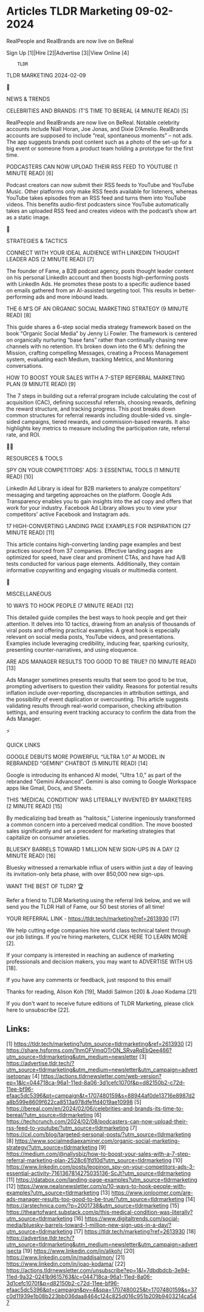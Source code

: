 # Articles TLDR Marketing 09-02-2024

RealPeople and RealBrands are now live on BeReal  

Sign Up [1]|Hire [2]|Advertise [3]|View Online [4] 

		TLDR 

TLDR MARKETING 2024-02-09

📱 

NEWS & TRENDS

 CELEBRITIES AND BRANDS: IT’S TIME TO BEREAL (4 MINUTE READ) [5] 

 RealPeople and RealBrands are now live on BeReal. Notable celebrity
accounts include Niall Horan, Joe Jonas, and Dixie D’Amelio.
RealBrands accounts are supposed to include “real, spontaneous
moments” – not ads. The app suggests brands post content such as a
photo of the set-up for a big event or someone from a product team
holding a prototype for the first time. 

 PODCASTERS CAN NOW UPLOAD THEIR RSS FEED TO YOUTUBE (1 MINUTE READ)
[6] 

 Podcast creators can now submit their RSS feeds to YouTube and
YouTube Music. Other platforms only make RSS feeds available for
listeners, whereas YouTube takes episodes from an RSS feed and turns
them into YouTube videos. This benefits audio-first podcasters since
YouTube automatically takes an uploaded RSS feed and creates videos
with the podcast’s show art as a static image. 

🚀 

STRATEGIES & TACTICS

 CONNECT WITH YOUR IDEAL AUDIENCE WITH LINKEDIN THOUGHT LEADER ADS (2
MINUTE READ) [7] 

 The founder of Fame, a B2B podcast agency, posts thought leader
content on his personal LinkedIn account and then boosts
high-performing posts with LinkedIn Ads. He promotes these posts to a
specific audience based on emails gathered from an AI-assisted
targeting tool. This results in better-performing ads and more inbound
leads. 

 THE 6 M’S OF AN ORGANIC SOCIAL MARKETING STRATEGY (9 MINUTE READ)
[8] 

 This guide shares a 6-step social media strategy framework based on
the book “Organic Social Media” by Jenny Li Fowler. The framework
is centered on organically nurturing “base fans” rather than
continually chasing new channels with no retention. It’s broken down
into the 6 M’s: defining the Mission, crafting compelling Messages,
creating a Process Management system, evaluating each Medium, tracking
Metrics, and Monitoring conversations. 

 HOW TO BOOST YOUR SALES WITH A 7-STEP REFERRAL MARKETING PLAN (9
MINUTE READ) [9] 

 The 7 steps in building out a referral program include calculating
the cost of acquisition (CAC), defining successful referrals, choosing
rewards, defining the reward structure, and tracking progress. This
post breaks down common structures for referral rewards including
double-sided vs. single-sided campaigns, tiered rewards, and
commission-based rewards. It also highlights key metrics to measure
including the participation rate, referral rate, and ROI. 

🧑‍💻 

RESOURCES & TOOLS

 SPY ON YOUR COMPETITORS' ADS: 3 ESSENTIAL TOOLS (1 MINUTE READ) [10] 

 LinkedIn Ad Library is ideal for B2B marketers to analyze
competitors’ messaging and targeting approaches on the platform.
Google Ads Transparency enables you to gain insights into the ad copy
and offers that work for your industry. Facebook Ad Library allows you
to view your competitors' active Facebook and Instagram ads. 

 17 HIGH-CONVERTING LANDING PAGE EXAMPLES FOR INSPIRATION (27 MINUTE
READ) [11] 

 This article contains high-converting landing page examples and best
practices sourced from 37 companies. Effective landing pages are
optimized for speed, have clear and prominent CTAs, and have had A/B
tests conducted for various page elements. Additionally, they contain
informative copywriting and engaging visuals or multimedia content. 

🎁 

MISCELLANEOUS

 10 WAYS TO HOOK PEOPLE (7 MINUTE READ) [12] 

 This detailed guide compiles the best ways to hook people and get
their attention. It delves into 10 tactics, drawing from an analysis
of thousands of viral posts and offering practical examples. A great
hook is especially relevant on social media posts, YouTube videos, and
presentations. Examples include leveraging credibility, inducing fear,
sparking curiosity, presenting counter-narratives, and using
eloquence. 

 ARE ADS MANAGER RESULTS TOO GOOD TO BE TRUE? (10 MINUTE READ) [13] 

 Ads Manager sometimes presents results that seem too good to be true,
prompting advertisers to question their validity. Reasons for
potential results inflation include over-reporting, discrepancies in
attribution settings, and the possibility of event duplication or
overcounting. This article suggests validating results through
real-world comparison, checking attribution settings, and ensuring
event tracking accuracy to confirm the data from the Ads Manager. 

⚡ 

QUICK LINKS

 GOOGLE DEBUTS MORE POWERFUL “ULTRA 1.0” AI MODEL IN REBRANDED
“GEMINI” CHATBOT (5 MINUTE READ) [14] 

 Google is introducing its enhanced AI model, "Ultra 1.0," as part of
the rebranded "Gemini Advanced". Gemini is also coming to Google
Workspace apps like Gmail, Docs, and Sheets. 

 THIS 'MEDICAL CONDITION' WAS LITERALLY INVENTED BY MARKETERS (2
MINUTE READ) [15] 

 By medicalizing bad breath as "halitosis," Listerine ingeniously
transformed a common concern into a perceived medical condition. The
move boosted sales significantly and set a precedent for marketing
strategies that capitalize on consumer anxieties. 

 BLUESKY BARRELS TOWARD 1 MILLION NEW SIGN-UPS IN A DAY (2 MINUTE
READ) [16] 

 Bluesky witnessed a remarkable influx of users within just a day of
leaving its invitation-only beta phase, with over 850,000 new
sign-ups. 

WANT THE BEST OF TLDR? 🏆

Refer a friend to TLDR Marketing using the referral link below, and we
will send you the TLDR Hall of Fame, our 50 best stories of all time!

YOUR REFERRAL LINK - https://tldr.tech/marketing?ref=2613930 [17]

 We help cutting edge companies hire world class technical talent
through our job listings. If you're hiring marketers, CLICK HERE TO
LEARN MORE [2]. 

If your company is interested in reaching an audience of marketing
professionals and decision makers, you may want to ADVERTISE WITH US
[18]. 

If you have any comments or feedback, just respond to this email! 

Thanks for reading, 
Alison Koh [19], Maddi Salmon [20] & Joao Kodama [21] 

If you don't want to receive future editions of TLDR Marketing,
please click here to unsubscribe [22]. 

 

Links:
------
[1] https://tldr.tech/marketing?utm_source=tldrmarketing&ref=2613930
[2] https://share.hsforms.com/1hmOFVmqOTrON_SRvaRqEbQee466?utm_source=tldrmarketing&utm_medium=newsletter
[3] https://advertise.tldr.tech/?utm_source=tldrmarketing&utm_medium=newsletter&utm_campaign=advertisetopnav
[4] https://actions.tldrnewsletter.com/web-version?ep=1&lc=044718ca-96a1-11ed-8a06-3d1cefc1070f&p=d82150b2-c72d-11ee-bf96-efaac5dc5396&pt=campaign&t=1707480159&s=88944af0de13716e8987d2a8b599e8609f622ca8513a978dfe1fd4019ae10998
[5] https://bereal.com/en/2024/02/06/celebrities-and-brands-its-time-to-bereal/?utm_source=tldrmarketing
[6] https://techcrunch.com/2024/02/08/podcasters-can-now-upload-their-rss-feed-to-youtube/?utm_source=tldrmarketing
[7] https://cxl.com/blog/targeted-personal-posts/?utm_source=tldrmarketing
[8] https://www.socialmediaexaminer.com/organic-social-marketing-strategy/?utm_source=tldrmarketing
[9] https://medium.com/@nallysbiz/how-to-boost-your-sales-with-a-7-step-referral-marketing-plan-2528c61fd10d?utm_source=tldrmarketing
[10] https://www.linkedin.com/posts/leopinon_spy-on-your-competitors-ads-3-essential-activity-7161367814275035136-ScJt?utm_source=tldrmarketing
[11] https://databox.com/landing-page-examples?utm_source=tldrmarketing
[12] https://www.nealsnewsletter.com/p/10-ways-to-hook-people-with-examples?utm_source=tldrmarketing
[13] https://www.jonloomer.com/are-ads-manager-results-too-good-to-be-true/?utm_source=tldrmarketing
[14] https://arstechnica.com/?p=2001738&utm_source=tldrmarketing
[15] https://theartofwant.substack.com/p/this-medical-condition-was-literally?utm_source=tldrmarketing
[16] https://www.digitaltrends.com/social-media/bluesky-barrels-toward-1-million-new-sign-ups-in-a-day/?utm_source=tldrmarketing
[17] https://tldr.tech/marketing?ref=2613930
[18] https://advertise.tldr.tech/?utm_source=tldrmarketing&utm_medium=newsletter&utm_campaign=advertisecta
[19] https://www.linkedin.com/in/alikoh/
[20] https://www.linkedin.com/in/maddisalmon/
[21] https://www.linkedin.com/in/joao-kodama/
[22] https://actions.tldrnewsletter.com/unsubscribe?ep=1&l=7dbdbdcb-3e94-11ed-9a32-0241b9615763&lc=044718ca-96a1-11ed-8a06-3d1cefc1070f&p=d82150b2-c72d-11ee-bf96-efaac5dc5396&pt=campaign&pv=4&spa=1707480025&t=1707480159&s=37c0d11939e1b08b223bb036daa8464c124c825d016c951b209b9403214ca547